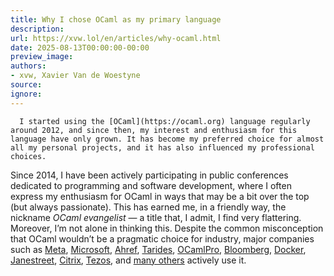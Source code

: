 ```yaml
---
title: Why I chose OCaml as my primary language
description:
url: https://xvw.lol/en/articles/why-ocaml.html
date: 2025-08-13T00:00:00-00:00
preview_image:
authors:
- xvw, Xavier Van de Woestyne
source:
ignore:
---
```



      I started using the [OCaml](https://ocaml.org) language regularly around 2012, and since then, my interest and enthusiasm for this language have only grown. It has become my preferred choice for almost all my personal projects, and it has also influenced my professional choices.
Since 2014, I have been actively participating in public conferences dedicated to programming and software development, where I often express my enthusiasm for OCaml in ways that may be a bit over the top (but always passionate). This has earned me, in a friendly way, the nickname _OCaml evangelist_ — a title that, I admit, I find very flattering.
Moreover, I’m not alone in thinking this. Despite the common misconception that OCaml wouldn’t be a pragmatic choice for industry, major companies such as [Meta](https://engineering.fb.com/?s=ocaml), [Microsoft](https://www.microsoft.com/en-us/research/project/slam/?from=https://research.microsoft.com/en-us/projects/slam/&amp;type=exact), [Ahref](https://tech.ahrefs.com/tagged/ocaml), [Tarides](https://tarides.com), [OCamlPro](https://ocamlpro.com/), [Bloomberg](https://www.bloomberg.com/company?s=ocaml), [Docker](https://github.com/moby/vpnkit), [Janestreet](https://www.janestreet.com/technology/), [Citrix](https://xapi-project.github.io/), [Tezos](https://tezos.com), and [many others](https://ocaml.org/industrial-users) actively use it.
    
